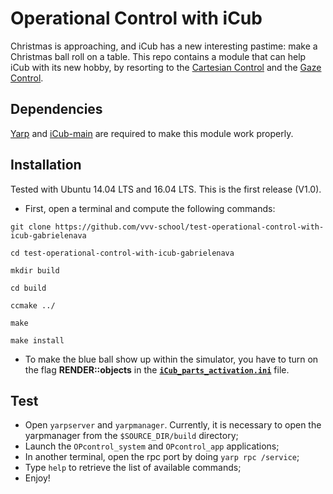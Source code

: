 # Operational Control with iCub

Christmas is approaching, and iCub has a new interesting pastime: make a Christmas ball roll on a table. This repo contains a module that can help iCub with its new hobby, by resorting to the [Cartesian Control](http://wiki.icub.org/iCub/main/dox/html/icub_cartesian_interface.html) and the [Gaze Control](http://wiki.icub.org/iCub/main/dox/html/icub_gaze_interface.html).

## Dependencies 

[Yarp](https://github.com/robotology/yarp) and [iCub-main](https://github.com/robotology/icub-main) are required to make this module work properly.

## Installation

Tested with Ubuntu 14.04 LTS and 16.04 LTS. This is the first release (V1.0).

- First, open a terminal and compute the following commands:

`git clone https://github.com/vvv-school/test-operational-control-with-icub-gabrielenava`
 
 `cd test-operational-control-with-icub-gabrielenava`
 
 `mkdir build`
 
 `cd build`
 
 `ccmake ../`
 
 `make`
 
 `make install`
 
- To make the blue ball show up within the simulator, you have to turn on the flag **RENDER::objects** in the [**`iCub_parts_activation.ini`**](https://github.com/robotology/icub-main/blob/master/app/simConfig/conf/iCub_parts_activation.ini#L28) file.

## Test

- Open `yarpserver` and `yarpmanager`. Currently, it is necessary to open the yarpmanager from the `$SOURCE_DIR/build` directory;
- Launch the `OPcontrol_system` and `OPcontrol_app` applications;
- In another terminal, open the rpc port by doing `yarp rpc /service`;
- Type `help` to retrieve the list of available commands;
- Enjoy!




